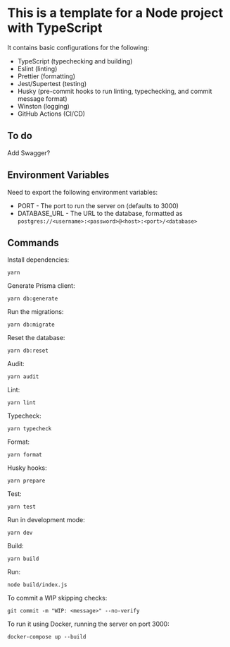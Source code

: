 # This is a template for a Node project with TypeScript

It contains basic configurations for the following:

- TypeScript (typechecking and building)
- Eslint (linting)
- Prettier (formatting)
- Jest/Supertest (testing)
- Husky (pre-commit hooks to run linting, typechecking, and commit message format)
- Winston (logging)
- GitHub Actions (CI/CD)

## To do

Add Swagger?

## Environment Variables

Need to export the following environment variables:

- PORT - The port to run the server on (defaults to 3000)
- DATABASE_URL - The URL to the database, formatted as `postgres://<username>:<password>@<host>:<port>/<database>`

## Commands

Install dependencies:

`yarn`

Generate Prisma client:

`yarn db:generate`

Run the migrations:

`yarn db:migrate`

Reset the database:

`yarn db:reset`

Audit:

`yarn audit`

Lint:

`yarn lint`

Typecheck:

`yarn typecheck`

Format:

`yarn format`

Husky hooks:

`yarn prepare`

Test:

`yarn test`

Run in development mode:

`yarn dev`

Build:

`yarn build`

Run:

`node build/index.js`

To commit a WIP skipping checks:

`git commit -m "WIP: <message>" --no-verify`

To run it using Docker, running the server on port 3000:

`docker-compose up --build`
